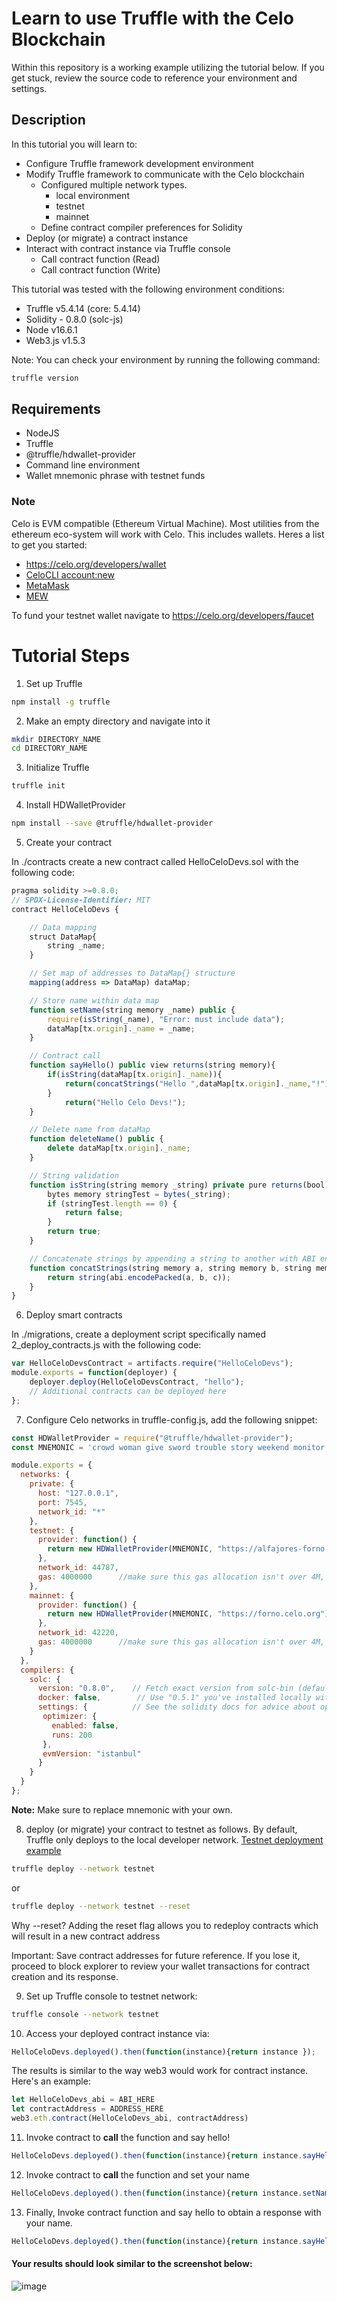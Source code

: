 
# Learn to use Truffle with the Celo Blockchain

Within this repository is a working example utilizing the tutorial below. If you get stuck, review the source code to reference your environment and settings.

## Description
In this tutorial you will learn to:

- Configure Truffle framework development environment
- Modify Truffle framework to communicate with the Celo blockchain
  - Configured multiple network types.
    - local environment
    - testnet
    - mainnet
  - Define contract compiler preferences for Solidity
- Deploy (or migrate) a contract instance
- Interact with contract instance via Truffle console
  - Call contract function (Read)
  - Call contract function (Write)

This tutorial was tested with the following environment conditions:

- Truffle v5.4.14 (core: 5.4.14)
- Solidity - 0.8.0 (solc-js)
- Node v16.6.1
- Web3.js v1.5.3

Note: You can check your environment by running the following command:

```javascript
truffle version
```

## Requirements
- NodeJS
- Truffle
- @truffle/hdwallet-provider
- Command line environment
- Wallet mnemonic phrase with testnet funds

### Note
Celo is EVM compatible (Ethereum Virtual Machine). Most utilities from the ethereum eco-system will work with Celo. This includes wallets. Heres a list to get you started:

- https://celo.org/developers/wallet
- [CeloCLI account:new](https://docs.celo.org/command-line-interface/introduction)
- [MetaMask](https://metamask.io/)
- [MEW](https://www.myetherwallet.com/wallet/create/software?type=mnemonic)

To fund your testnet wallet navigate to https://celo.org/developers/faucet


# Tutorial Steps


1. Set up Truffle

```bash
npm install -g truffle
```

2. Make an empty directory and navigate into it

```bash
mkdir DIRECTORY_NAME
cd DIRECTORY_NAME
```

3. Initialize Truffle

```bash
truffle init
```

4. Install HDWalletProvider

```bash
npm install --save @truffle/hdwallet-provider
```

5. Create your contract

In ./contracts create a new contract called HelloCeloDevs.sol with the following code:

```javascript
pragma solidity >=0.8.0;
// SPDX-License-Identifier: MIT
contract HelloCeloDevs {

    // Data mapping
    struct DataMap{
        string _name;
    }

    // Set map of addresses to DataMap{} structure
    mapping(address => DataMap) dataMap;

    // Store name within data map
    function setName(string memory _name) public {
        require(isString(_name), "Error: must include data");
        dataMap[tx.origin]._name = _name;
    }

    // Contract call
    function sayHello() public view returns(string memory){
        if(isString(dataMap[tx.origin]._name)){
            return(concatStrings("Hello ",dataMap[tx.origin]._name,"!"));
        }
            return("Hello Celo Devs!");
    }

    // Delete name from dataMap
    function deleteName() public {
        delete dataMap[tx.origin]._name;
    }

    // String validation
    function isString(string memory _string) private pure returns(bool){
        bytes memory stringTest = bytes(_string);
        if (stringTest.length == 0) {
            return false;
        }
        return true;
    }

    // Concatenate strings by appending a string to another with ABI encoding
    function concatStrings(string memory a, string memory b, string memory c) internal pure returns (string memory) {
        return string(abi.encodePacked(a, b, c));
    }
}
```


6. Deploy smart contracts

In ./migrations, create a deployment script specifically named 2_deploy_contracts.js with the following code:

```javascript
var HelloCeloDevsContract = artifacts.require("HelloCeloDevs");
module.exports = function(deployer) {
    deployer.deploy(HelloCeloDevsContract, "hello");
    // Additional contracts can be deployed here
};
```

7. Configure Celo networks in truffle-config.js, add the following snippet:

```javascript
const HDWalletProvider = require("@truffle/hdwallet-provider");
const MNEMONIC = 'crowd woman give sword trouble story weekend monitor circle cable humor super';

module.exports = {
  networks: {
    private: {
      host: "127.0.0.1",
      port: 7545,
      network_id: "*"
    },
    testnet: {
      provider: function() {
        return new HDWalletProvider(MNEMONIC, "https://alfajores-forno.celo-testnet.org")
      },
      network_id: 44787,
      gas: 4000000      //make sure this gas allocation isn't over 4M, which is the max
    },
    mainnet: {
      provider: function() {
        return new HDWalletProvider(MNEMONIC, "https://forno.celo.org")
      },
      network_id: 42220,
      gas: 4000000      //make sure this gas allocation isn't over 4M, which is the max
    }
  },
  compilers: {
    solc: {
      version: "0.8.0",    // Fetch exact version from solc-bin (default: truffle's version)
      docker: false,        // Use "0.5.1" you've installed locally with docker (default: false)
      settings: {          // See the solidity docs for advice about optimization and evmVersion
       optimizer: {
         enabled: false,
         runs: 200
       },
       evmVersion: "istanbul"
      }
    }
  }
};
```

__Note:__ Make sure to replace mnemonic with your own.

8. deploy (or migrate) your contract to testnet as follows. By default, Truffle only deploys to the local developer network. 
  [Testnet deployment example](https://alfajores-blockscout.celo-testnet.org/address/0x9442d52bF59e25C977d0920255d1E34a35ebbfCA/contracts)

```bash
truffle deploy --network testnet
```
or
```bash
truffle deploy --network testnet --reset
```

Why --reset? Adding the reset flag allows you to redeploy contracts which will result in a new contract address

Important: Save contract addresses for future reference. If you lose it, proceed to block explorer to review your wallet transactions for contract creation and its response.

9. Set up Truffle console to testnet network:

```bash
truffle console --network testnet
```

10. Access your deployed contract instance via:

```javascript
HelloCeloDevs.deployed().then(function(instance){return instance });
```

The results is similar to the way web3 would work for contract instance. Here's an example:

```javascript
let HelloCeloDevs_abi = ABI_HERE
let contractAddress = ADDRESS_HERE
web3.eth.contract(HelloCeloDevs_abi, contractAddress)
```
11. Invoke contract to __call__ the function and say hello!

```javascript
HelloCeloDevs.deployed().then(function(instance){return instance.sayHello()});
```

12. Invoke contract to __call__ the function and set your name

```javascript
HelloCeloDevs.deployed().then(function(instance){return instance.setName("YOUR_NAME")});
```

13. Finally, Invoke contract function and say hello to obtain a response with your name.

```javascript
HelloCeloDevs.deployed().then(function(instance){return instance.sayHello()});
```

#### Your results should look similar to the screenshot below:
![image](https://user-images.githubusercontent.com/2653576/137046171-1d9d9aab-d66e-43a9-95c8-3ebc6fd1d142.png)

